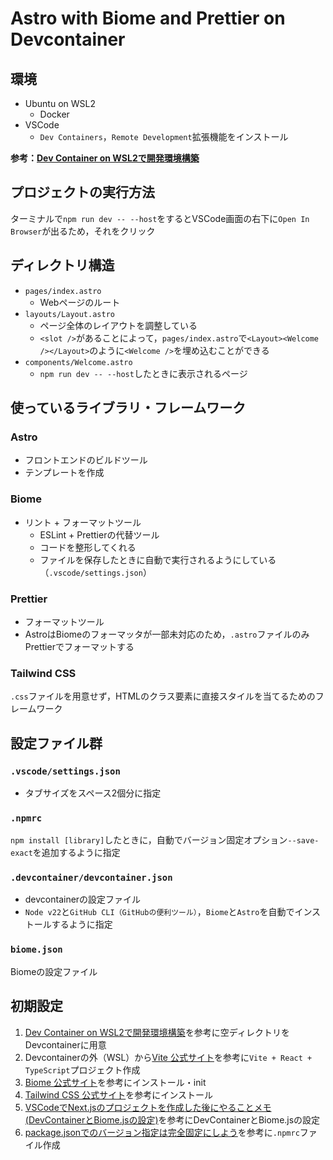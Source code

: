# Astro with Biome and Prettier on Devcontainer
## 環境
- Ubuntu on WSL2
  - Docker
- VSCode
  - `Dev Containers`，`Remote Development`拡張機能をインストール

**参考：[Dev Container on WSL2で開発環境構築](https://zenn.dev/ykdev/articles/14a108290e24f9)**

## プロジェクトの実行方法
ターミナルで`npm run dev -- --host`をするとVSCode画面の右下に`Open In Browser`が出るため，それをクリック

## ディレクトリ構造
- `pages/index.astro`
  - Webページのルート
- `layouts/Layout.astro`
  - ページ全体のレイアウトを調整している
  - `<slot />`があることによって，`pages/index.astro`で`<Layout><Welcome /></Layout>`のように`<Welcome />`を埋め込むことができる
- `components/Welcome.astro`
  - `npm run dev -- --host`したときに表示されるページ

## 使っているライブラリ・フレームワーク
### Astro
- フロントエンドのビルドツール
- テンプレートを作成

### Biome
- リント + フォーマットツール
  - ESLint + Prettierの代替ツール
  - コードを整形してくれる
  - ファイルを保存したときに自動で実行されるようにしている（`.vscode/settings.json`）

### Prettier
- フォーマットツール
- AstroはBiomeのフォーマッタが一部未対応のため，`.astro`ファイルのみPrettierでフォーマットする

### Tailwind CSS
`.css`ファイルを用意せず，HTMLのクラス要素に直接スタイルを当てるためのフレームワーク

## 設定ファイル群
### `.vscode/settings.json`
- タブサイズをスペース2個分に指定

### `.npmrc`
`npm install [library]`したときに，自動でバージョン固定オプション`--save-exact`を追加するように指定

### `.devcontainer/devcontainer.json`
- devcontainerの設定ファイル
- `Node v22`と`GitHub CLI（GitHubの便利ツール）`，`Biome`と`Astro`を自動でインストールするように指定

### `biome.json`
Biomeの設定ファイル

## 初期設定
1. [Dev Container on WSL2で開発環境構築](https://zenn.dev/ykdev/articles/14a108290e24f9)を参考に空ディレクトリをDevcontainerに用意
2. Devcontainerの外（WSL）から[Vite 公式サイト](https://ja.vite.dev/guide/)を参考に`Vite + React + TypeScript`プロジェクト作成
3. [Biome 公式サイト](https://biomejs.dev/ja/guides/getting-started/)を参考にインストール・init
4. [Tailwind CSS 公式サイト](https://tailwindcss.com/docs/installation/using-vite)を参考にインストール
5. [VSCodeでNext.jsのプロジェクトを作成した後にやることメモ(DevContainerとBiome.jsの設定)](https://zenn.dev/ikoamu/articles/e21d9665b6189e)を参考にDevContainerとBiome.jsの設定
6. [package.jsonでのバージョン指定は完全固定にしよう](https://zenn.dev/nekoya/articles/c6057fbb896391)を参考に`.npmrc`ファイル作成